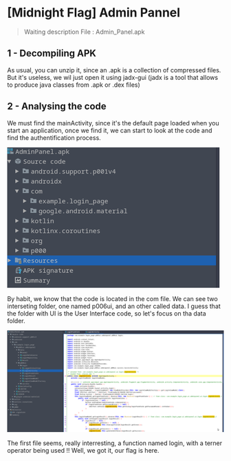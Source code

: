 # [Midnight Flag]  Admin Pannel 

 
> Waiting description 
> File : Admin_Panel.apk


## 1 - Decompiling APK

As usual, you can unzip it, since an .apk is a collection of compressed files. But it's useless, we wil just open it using jadx-gui (jadx is a tool that allows to produce java classes from .apk or .dex files) 

## 2 - Analysing the code

We must find the mainActivity, since it's the default page loaded when you start an application, once we find it, we can start to look at the code and find the authentification process. 

![Arboresence](arb.png)

By habit, we know that the code is located in the com file. We can see two interseting folder, one named p006ui, and an other called data. I guess that the folder with UI is the User Interface code, so let's focus on tha data folder. 

![data folder](2.png)

The first file seems, really interresting, a function named login, with a terner operator being used !! Well, we got it, our flag is here. 
